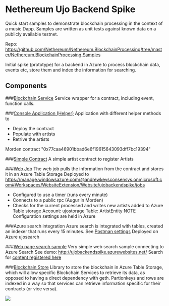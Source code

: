 # Nethereum Ujo Backend Spike

Quick start samples to demonstrate blockchain processing in the context of a music Dapp.
Samples are written as unit tests against known data on a publicly available testnet.

Repo: https://github.com/Nethereum/Nethereum.BlockchainProcessing/tree/master/Nethereum.BlockchainProcessing.Samples 

Initial spike (prototype) for a backend in Azure to process blockchain data, events etc, store them and index the information for searching.

## Components

###[Blockchain Service](https://github.com/ConsenSys/ujo-backend-spike/tree/master/UjoSpike.Service)
Service wrapper for a contract, including event, function calls.

###[Console Application (Helper)](https://github.com/ConsenSys/ujo-backend-spike/tree/master/UjoSpike.ArtistWriter.Console)
Application with different helper methods to
* Deploy the contract
* Populate with artists
* Retrive the artists

Morden contract "0x77caa46901bbad6e6f19615643093dff7bc19394"

###[Simple Contract](https://github.com/ConsenSys/ujo-backend-spike/tree/master/contracts)
A simple artist contract to register Artists

###[Web Job](https://github.com/ConsenSys/ujo-backend-spike/tree/master/UjoSpike.WebJob)
The web job pulls the information from the contract and stores it in an Azure Table Storage
Deployed to https://manage.windowsazure.com/@andrewkeysconsensys.onmicrosoft.com#Workspaces/WebsiteExtension/Website/ujobackendspike/jobs
* Configured to use a timer (runs every minute)
* Connects to a public rpc (Augur in Morden)
* Checks for the current processed and writes new artists added to Azure Table storage
Account: ujostorage
Table: ArtistEntity
NOTE Configuration settings are held in Azure

###Azure search integration
Azure search is integrated with tables, created an indexer that runs every 15 minutes.
See [Postman settings](https://github.com/ConsenSys/ujo-backend-spike/blob/master/AzureSearch_PostManIndexers.txt)
Deployed on Azure ujosearch

###[Web page search sample](https://github.com/ConsenSys/ujo-backend-spike/tree/master/UjoSpike.Web)
Very simple web search sample connecting to Azure Search
See demo: http://ujobackendspike.azurewebsites.net/
Search for [content registered here](https://github.com/ConsenSys/ujo-backend-spike/blob/master/UjoSpike.ArtistWriter.Console/RegisterArtists.cs)

###[Blockchain Store](https://github.com/ConsenSys/ujo-backend-spike/tree/master/Ethereum.BlockchainStore)
Library to store the blockchain in Azure Table Storage, which will allow specific Blockchain Services to retrieve its data, as opposed to having a direct dependency with geth. Partionkeys and rows are indexed in a way so that services can retrieve information specific for their contracts (or vice versa).

![](Ethereum.BlockchainStore/Entities.png)
